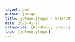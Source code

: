 ```yaml
---
layout: post
author: jotego
title: jotego.jtngpc - 5732478
date: 2025-01-17
categories: [Handheld, jtngpc]
tags: [jotego.jtngpc]
---
```


